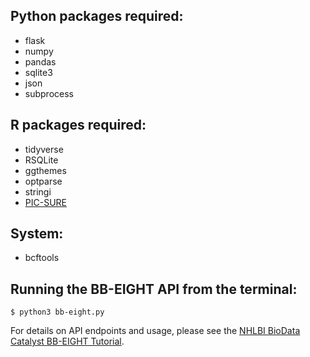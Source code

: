 ## Python packages required:

* flask
* numpy
* pandas
* sqlite3
* json
* subprocess

## R packages required:
* tidyverse
* RSQLite
* ggthemes
* optparse
* stringi
* [PIC-SURE](https://github.com/hms-dbmi/pic-sure)

## System:
* bcftools

## Running the BB-EIGHT API from the terminal:

`$ python3 bb-eight.py`

For details on API endpoints and usage, please see the [NHLBI BioData Catalyst BB-EIGHT Tutorial](https://github.com/manrai/G-test/tree/main/tutorial).
